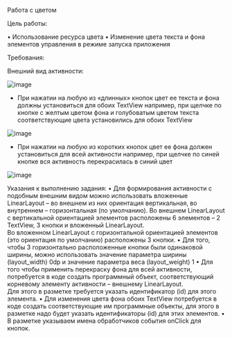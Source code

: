 Работа с цветом

Цель работы:

•	Использование ресурса цвета
•	Изменение цвета текста и фона элементов управления в режиме запуска приложения

Требования: 

Внешний вид активности:

![image](https://user-images.githubusercontent.com/91782001/177371203-8705cd93-96a8-49a3-a20b-a011cbaf2bfe.png)

 - При нажатии на любую из «длинных» кнопок цвет ее текста и фона должны установиться для обоих TextView
например, при щелчке по кнопке с желтым цветом фона и голубоватым цветом текста соответствующие цвета установились для обоих TextView

![image](https://user-images.githubusercontent.com/91782001/177371251-11ae3fcc-4b04-4425-a397-25a87fe3458a.png)

 - При нажатии на любую из коротких кнопок цвет ее фона должен установиться для всей активности
например, при щелчке по синей кнопке вся активность перекрасилась в синий цвет

![image](https://user-images.githubusercontent.com/91782001/177371299-120517bf-c752-44c9-a6d1-48779d8e4b9a.png)

Указания к выполнению задания:
•	Для формирования активности с подобным внешним видом можно использовать вложенные LinearLayout – во внешнем из них ориентация вертикальная, 
во внутреннем – горизонтальная (по умолчанию). 
Во  внешнем LinearLayout с вертикальной ориентацией элементов расположены 6 элементов – 2 TextView, 3 кнопки и вложенный LinearLayout.  
Во вложенном LinearLayout с горизонтальной ориентацией элементов (это ориентация по умолчанию) расположены  3 кнопки.
•	Для того, чтобы 3 горизонтально расположенные кнопки были одинаковой ширины, 
можно использовать значение параметра ширины (layout_width) 0dp и значение параметра веса (layout_weight) 1
•	Для того чтобы применить перекраску фона для всей активности, потребуется в коде создать программный объект, 
соответствующий корневому элементу активности – внешнему LinearLayout.  
Для этого в разметке требуется указать идентификатор (id) для этого элемента.
•	Для изменения цвета фона обоих TextView потребуется в коде создать соответствующие им программные объекты, 
для этого в разметке надо будет указать идентификаторы (id) для этих элементов.
•	В разметке указываем имена обработчиков события onClick для кнопок.
